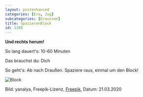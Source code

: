 ```yaml
---
layout: postenhanced
categories: [Erw, Jug]
subcategories: [Draussen]
title: SpazierenBlock
id: 1108
---
```

**Und rechts herum!**

So lang dauert's: 10-60 Minuten

Das brauchst du: Dich

So geht's: Ab nach Draußen. Spaziere raus, einmal um den Block!

![Block](https://image.freepik.com/fotos-kostenlos/sport-spazieren-morgens_1163-2914.jpg)

Bild: yanalya, Freepik-Lizenz, [Freepik](https://de.freepik.com/fotos-kostenlos/sport-spazieren-morgens_1281953.htm#page=1&query=Spazieren&position=42), Datum: 21.03.2020
